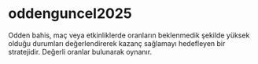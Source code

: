 # oddenguncel2025
Odden bahis, maç veya etkinliklerde oranların beklenmedik şekilde yüksek olduğu durumları değerlendirerek kazanç sağlamayı hedefleyen bir stratejidir. Değerli oranlar bulunarak oynanır.
